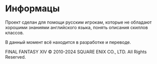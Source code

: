 # Информацы

Проект сделан для помощи русским игрокам, которые не обладают хорошими знаниями английского языка, понять описания скиллов классов.

В данный момент всё находится в разработке и переводе.

FINAL FANTASY XIV © 2010-2024 SQUARE ENIX CO., LTD. All Rights Reserved.
